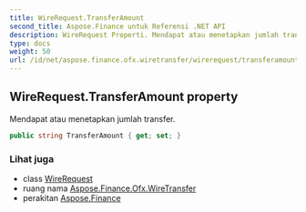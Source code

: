 ```yaml
---
title: WireRequest.TransferAmount
second_title: Aspose.Finance untuk Referensi .NET API
description: WireRequest Properti. Mendapat atau menetapkan jumlah transfer.
type: docs
weight: 50
url: /id/net/aspose.finance.ofx.wiretransfer/wirerequest/transferamount/
---
```

## WireRequest.TransferAmount property

Mendapat atau menetapkan jumlah transfer.

```csharp
public string TransferAmount { get; set; }
```

### Lihat juga

* class [WireRequest](../)
* ruang nama [Aspose.Finance.Ofx.WireTransfer](../../wirerequest/)
* perakitan [Aspose.Finance](../../../)


